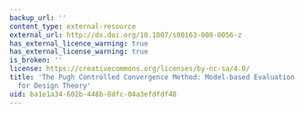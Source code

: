 ```yaml
---
backup_url: ''
content_type: external-resource
external_url: http://dx.doi.org/10.1007/s00163-008-0056-z
has_external_licence_warning: true
has_external_license_warning: true
is_broken: ''
license: https://creativecommons.org/licenses/by-nc-sa/4.0/
title: 'The Pugh Controlled Convergence Method: Model-based Evaluation and Implications
  for Design Theory'
uid: ba1e1a34-602b-448b-8dfc-04a3efdfdf48
---
```

